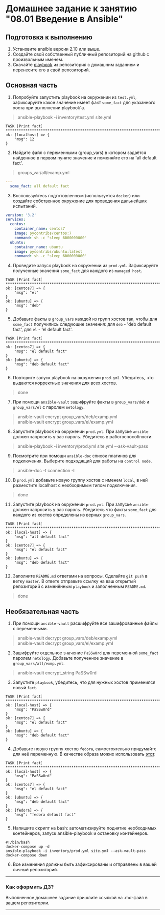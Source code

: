 # Домашнее задание к занятию "08.01 Введение в Ansible"

## Подготовка к выполнению
1. Установите ansible версии 2.10 или выше.
2. Создайте свой собственный публичный репозиторий на github с произвольным именем.
3. Скачайте [playbook](./playbook/) из репозитория с домашним заданием и перенесите его в свой репозиторий.

## Основная часть
1. Попробуйте запустить playbook на окружении из `test.yml`, зафиксируйте какое значение имеет факт `some_fact` для указанного хоста при выполнении playbook'a.
> ansible-playbook -i inventory/test.yml site.yml 
```
TASK [Print fact] ******************************************************************************************************************************
ok: [localhost] => {
    "msg": 12
}
```
2. Найдите файл с переменными (group_vars) в котором задаётся найденное в первом пункте значение и поменяйте его на 'all default fact'.
>groups_var/all/examp.yml
```yml
---
  some_fact: all default fact
```
3. Воспользуйтесь подготовленным (используется `docker`) или создайте собственное окружение для проведения дальнейших испытаний.
```yml
version: '3.2'
services:
  centos:
    container_name: centos7
    image: pycontribs/centos:7
    command: sh -c "sleep 6000000000"
  ubuntu:
    container_name: ubuntu
    image: pycontribs/ubuntu:latest
    command: sh -c "sleep 6000000000"
```
4. Проведите запуск playbook на окружении из `prod.yml`. Зафиксируйте полученные значения `some_fact` для каждого из `managed host`.
```
TASK [Print fact] *****************************************************************************************************************************
ok: [centos7] => {
    "msg": "el"
}
ok: [ubuntu] => {
    "msg": "deb"
}
```
5. Добавьте факты в `group_vars` каждой из групп хостов так, чтобы для `some_fact` получились следующие значения: для `deb` - 'deb default fact', для `el` - 'el default fact'.
```
TASK [Print fact] *****************************************************************************************************************************
ok: [centos7] => {
    "msg": "el default fact"
}
ok: [ubuntu] => {
    "msg": "deb default fact"
}
```
6.  Повторите запуск playbook на окружении `prod.yml`. Убедитесь, что выдаются корректные значения для всех хостов.
>done
7. При помощи `ansible-vault` зашифруйте факты в `group_vars/deb` и `group_vars/el` с паролем `netology`.
>ansible-vault encrypt group_vars/deb/examp.yml   
>ansible-vault encrypt group_vars/el/examp.yml 
8. Запустите playbook на окружении `prod.yml`. При запуске `ansible` должен запросить у вас пароль. Убедитесь в работоспособности.
>ansible-playbook -i inventory/prod.yml site.yml --ask-vault-pass
9. Посмотрите при помощи `ansible-doc` список плагинов для подключения. Выберите подходящий для работы на `control node`.
>ansible-doc -t connection -l 
10. В `prod.yml` добавьте новую группу хостов с именем  `local`, в ней разместите localhost с необходимым типом подключения.
>done
11. Запустите playbook на окружении `prod.yml`. При запуске `ansible` должен запросить у вас пароль. Убедитесь что факты `some_fact` для каждого из хостов определены из верных `group_vars`.
```
TASK [Print fact] ********************************************************************************************************************************************************************************
ok: [local-host] => {
    "msg": "all default fact"
}
ok: [centos7] => {
    "msg": "el default fact"
}
ok: [ubuntu] => {
    "msg": "deb default fact"
}
```
12. Заполните `README.md` ответами на вопросы. Сделайте `git push` в ветку `master`. В ответе отправьте ссылку на ваш открытый репозиторий с изменённым `playbook` и заполненным `README.md`.
>done

## Необязательная часть

1. При помощи `ansible-vault` расшифруйте все зашифрованные файлы с переменными.
> ansible-vault decrypt group_vars/deb/examp.yml  
> ansible-vault decrypt group_vars/el/examp.yml 
2. Зашифруйте отдельное значение `PaSSw0rd` для переменной `some_fact` паролем `netology`. Добавьте полученное значение в `group_vars/all/exmp.yml`.
> ansible-vault encrypt_string PaSSw0rd
3. Запустите `playbook`, убедитесь, что для нужных хостов применился новый `fact`.
```
TASK [Print fact] ********************************************************************************************************************************************************************************
ok: [local-host] => {
    "msg": "PaSSw0rd"
}
ok: [centos7] => {
    "msg": "el default fact"
}
ok: [ubuntu] => {
    "msg": "deb default fact"
}
```
4. Добавьте новую группу хостов `fedora`, самостоятельно придумайте для неё переменную. В качестве образа можно использовать [этот](https://hub.docker.com/r/pycontribs/fedora).
```
TASK [Print fact] ********************************************************************************************************************************************************************************
ok: [local-host] => {
    "msg": "PaSSw0rd"
}
ok: [centos7] => {
    "msg": "el default fact"
}
ok: [ubuntu] => {
    "msg": "deb default fact"
}
ok: [fedora] => {
    "msg": "fedora default fact"
}
```
5. Напишите скрипт на bash: автоматизируйте поднятие необходимых контейнеров, запуск ansible-playbook и остановку контейнеров.
```
#!/bin/bash
docker-compose up -d
ansible-playbook -i inventory/prod.yml site.yml --ask-vault-pass
docker-compose down
```
6. Все изменения должны быть зафиксированы и отправлены в вашей личный репозиторий.

---

### Как оформить ДЗ?

Выполненное домашнее задание пришлите ссылкой на .md-файл в вашем репозитории.

---
